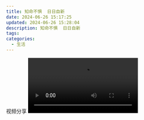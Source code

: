 ```yaml
---
title: 知命不惧  日日自新
date: 2024-06-26 15:17:25
updated: 2024-06-26 15:28:04
description: 知命不惧  日日自新
tags: 
categories:
  - 生活
---
```

视频分享
<video src="videos/study.mp4" controls="controls">
